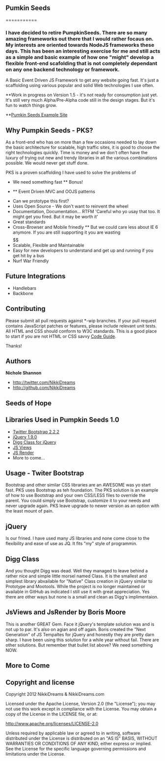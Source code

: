 ## Pumkin Seeds
===========
### I have decided to retire PumpkinSeeds. There are so many amazing frameworks out there that I would rather focaus on. My interests are oriented towards NodeJS frameworks these days. This has been an interesting exercise for me and still acts as a simple and basic example of how one "might" develop a flexible front-end scafolding that is not completely dependant on any one backend technology or framework. 

A Basic Event Driven JS Framework to get any website going fast. It's just a scaffolding using various popular and solid Web technologies I use often.

**Work in progress on Version 1.5 - it's not ready for consumption just yet. It's still very much Alpha/Pre-Alpha code still in the design stages. But it's fun to watch things grow.

**[Pumkin Seeds Example Site](http://pumpkinseeds.nikkidreams.com)

## Why Pumpkin Seeds - PKS?

As a front-end who has on more than a few occasions needed to lay down the basic architecture for scalable, high traffic sites, it is good to choose the right technologies quickly. Time is money and we don't often have the luxury of trying out new and trendy libraries in all the various combinations possible. We would never get stuff done. 

PKS is a proven scaffolding I have used to solve the problems of
* We need something fast
** Bonus!
+ ** Event Driven MVC and OOJS patterns
* Can we prototype this first? 
* Uses Open Source - We don't want to reinvent the wheel
* Documentation, Documentation... RTFM 'Careful who yo usay that too. It might get you fired. But it may be worth it' 
* Great standards
* Cross-Browser and Mobile frinedly 
** But we could care less about IE 6 anymore. If you are still supporting it you are wasting $$$$$$
* Scalable, Flexible and Maintainable
* Easy for new developers to understand and get up and running if you get hit by a bus
* Nurf War Friendly

## Future Integrations
* Handlebars 
* Backbone


## Contributing

Please submit all pull requests against *-wip branches. If your pull request contains JavaScript patches or features, please include relevant unit tests. All HTML and CSS should conform to W3C standards. This is a good place to start if you are not HTML or CSS savvy [Code Guide](http://www.w3schools.com/).

Thanks!

## Authors

**Nichole Shannon**

+ http://twitter.com/NikkiDreams
+ http://github.com/NikkiDreams


## Seeds of Hope

## Libraries Used in Pumpkin Seeds 1.0
* [Twitter Bootstrap 2.2.2](http://getbootstrap.com)
* [jQuery 1.9.0 ](http://jquery.com/)
* [Digg Class for jQuery](http://code.google.com/p/digg/wiki/Class)
* [JS Views](http://github.com/BorisMoore/jsviews)
* [JS Render](http://github.com/BorisMoore/jsrender)
* More to come...

## Usage - Twiter Bootstrap 

Bootstrap and other similar CSS libraries are an AWESOME was yo start fast. PKS uses Bootstrap as teh foundation. The PKS solution is an example of how to use Bootstrap and your own CSS/LESS files to override the parent. You could simply use Bootstrap, customize it to your needs and never upgrade again. PKS leave upgrade to newer version as an option with the least mount of pain. 

## jQuery

Is our frined. I have used many JS libraries and none come close to the flexibility and ease of use as JQ. It fits "my" style of programmin. 

## Digg Class
And you thought Digg was dead. Well they managed to leave behind a rather nice and simple little morsel named Class. It is the smallest and simplest library abvailable for "Native" Class creation in jQuery similar to Prototype and Mootools. While the project is no longer maintained or available in GitHub as indicated I still use it with great appreciation. Yes there are other ways but none is a small and clean as Digg's implimentaion. 

## JsViews and JsRender by Boris Moore
This is another GREAT Gem. Face it jQuery's template solution was and is not up to par. It's also on agian and off again. Boris created the "Next Generation" of JS Tempaltes for jQuery and honestly they are pretty darn sharp. I have been using this solution for a while year without fail. There are other solutions. But remember that bullet list above? We need something NOW. 

## More to Come


## Copyright and license

Copyright 2012 NikkiDreams & NikkiDreams.com

Licensed under the Apache License, Version 2.0 (the "License");
you may not use this work except in compliance with the License.
You may obtain a copy of the License in the LICENSE file, or at:

   http://www.apache.org/licenses/LICENSE-2.0

Unless required by applicable law or agreed to in writing, software
distributed under the License is distributed on an "AS IS" BASIS,
WITHOUT WARRANTIES OR CONDITIONS OF ANY KIND, either express or implied.
See the License for the specific language governing permissions and
limitations under the License.
